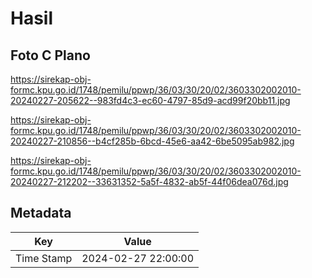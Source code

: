 # Hasil

## Foto C Plano

https://sirekap-obj-formc.kpu.go.id/1748/pemilu/ppwp/36/03/30/20/02/3603302002010-20240227-205622--983fd4c3-ec60-4797-85d9-acd99f20bb11.jpg

https://sirekap-obj-formc.kpu.go.id/1748/pemilu/ppwp/36/03/30/20/02/3603302002010-20240227-210856--b4cf285b-6bcd-45e6-aa42-6be5095ab982.jpg

https://sirekap-obj-formc.kpu.go.id/1748/pemilu/ppwp/36/03/30/20/02/3603302002010-20240227-212202--33631352-5a5f-4832-ab5f-44f06dea076d.jpg


## Metadata

| Key        | Value               |
| ---------- | ------------------- |
| Time Stamp | 2024-02-27 22:00:00 |



